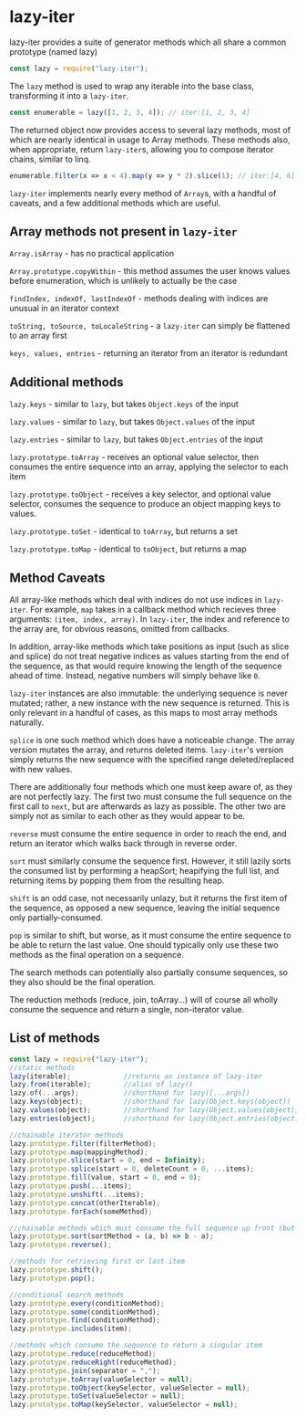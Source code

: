 # lazy-iter

lazy-iter provides a suite of generator methods which all share a
common prototype (named lazy)

```javascript
const lazy = require("lazy-iter");
```

The `lazy` method is used to wrap any iterable into the base class, transforming
it into a `lazy-iter`.

```javascript
const enumerable = lazy([1, 2, 3, 4]); // iter:[1, 2, 3, 4]
```

The returned object now provides access to several lazy methods, most of which are
nearly identical in usage to Array methods. These methods also, when appropriate,
return `lazy-iter`s, allowing you to compose iterator chains, similar to linq.

```javascript
enumerable.filter(x => x < 4).map(y => y * 2).slice(1); // iter:[4, 6]
```

`lazy-iter` implements nearly every method of `Array`s, with a handful of caveats,
and a few additional methods which are useful.

## Array methods not present in `lazy-iter`
`Array.isArray` - has no practical application

`Array.prototype.copyWithin` - this method assumes the user knows values before
enumeration, which is unlikely to actually be the case

`findIndex, indexOf, lastIndexOf` - methods dealing with indices are unusual in an
iterator context

`toString, toSource, toLocaleString` - a `lazy-iter` can simply be flattened to an array first

`keys, values, entries` - returning an iterator from an iterator is redundant

## Additional methods
`lazy.keys` - similar to `lazy`, but takes `Object.keys` of the input

`lazy.values` - similar to `lazy`, but takes `Object.values` of the input

`lazy.entries` - similar to `lazy`, but takes `Object.entries` of the input

`lazy.prototype.toArray` - receives an optional value selector, then consumes
the entire sequence into an array, applying the selector to each item

`lazy.prototype.toObject` - receives a key selector, and optional value selector,
consumes the sequence to produce an object mapping keys to values.

`lazy.prototype.toSet` - identical to `toArray`, but returns a set

`lazy.prototype.toMap` - identical to `toObject`, but returns a map

## Method Caveats

All array-like methods which deal with indices do not use indices in `lazy-iter`.
For example, `map` takes in a callback method which recieves three arguments:
`(item, index, array)`. In `lazy-iter`, the index and reference to the array are,
for obvious reasons, omitted from callbacks.

In addition, array-like methods which take positions as input (such as slice and
splice) do not treat negative indices as values starting from the end of the
sequence, as that would require knowing the length of the sequence ahead of time.
Instead, negative numbers will simply behave like `0`.

`lazy-iter` instances are also immutable: the underlying sequence is never mutated;
rather, a new instance with the new sequence is returned. This is only relevant in
a handful of cases, as this maps to most array methods naturally.

`splice` is one such method which does have a noticeable change. The array version
mutates the array, and returns deleted items. `lazy-iter`'s version simply
returns the new sequence with the specified range deleted/replaced with new values.

There are additionally four methods which one must keep aware of, as they are not perfectly lazy.
The first two must consume the full sequence on the first call to `next`, but are
afterwards as lazy as possible. The other two are simply not as similar to each
other as they would appear to be.

`reverse` must consume the entire sequence in order to reach the end, and return
an iterator which walks back through in reverse order.

`sort` must similarly consume the sequence first. However, it still lazily sorts
the consumed list by performing a heapSort; heapifying the full list, and 
returning items by popping them from the resulting heap.

`shift` is an odd case, not necessarily unlazy, but it returns the first item
of the sequence, as opposed a new sequence, leaving the initial sequence only
partially-consumed.

`pop` is similar to shift, but worse, as it must consume the entire sequence to
be able to return the last value. One should typically only use these two methods
as the final operation on a sequence.

The search methods can potentially also partially consume sequences, so they also
should be the final operation. 

The reduction methods (reduce, join, toArray...) will of course all wholly consume
the sequence and return a single, non-iterator value.

## List of methods
```javascript
const lazy = require("lazy-iter");
//static methods
lazy(iterable);             //returns an instance of lazy-iter
lazy.from(iterable);        //alias of lazy()
lazy.of(...args);           //shorthand for lazy([...args])
lazy.keys(object);          //shorthand for lazy(Object.keys(object))
lazy.values(object);        //shorthand for lazy(Object.values(object))
lazy.entries(object);       //shorthand for lazy(Object.entries(object))

//chainable iterator methods
lazy.prototype.filter(filterMethod);
lazy.prototype.map(mappingMethod);
lazy.prototype.slice(start = 0, end = Infinity);
lazy.prototype.splice(start = 0, deleteCount = 0, ...items);
lazy.prototype.fill(value, start = 0, end = 0);
lazy.prototype.push(...items);
lazy.prototype.unshift(...items);
lazy.prototype.concat(otherIterable);
lazy.prototype.forEach(someMethod);

//chainable methods which must consume the full sequence up front (but are still lazy)
lazy.prototype.sort(sortMethod = (a, b) => b - a);
lazy.prototype.reverse();

//methods for retrieving first or last item
lazy.prototype.shift();
lazy.prototype.pop();

//conditional search methods
lazy.prototype.every(conditionMethod);
lazy.prototype.some(conditionMethod);
lazy.prototype.find(conditionMethod);
lazy.prototype.includes(item);

//methods which consume the sequence to return a singular item
lazy.prototype.reduce(reduceMethod);
lazy.prototype.reduceRight(reduceMethod);
lazy.prototype.join(separator = ",");
lazy.prototype.toArray(valueSelector = null);
lazy.prototype.toObject(keySelector, valueSelector = null);
lazy.prototype.toSet(valueSelector = null);
lazy.prototype.toMap(keySelector, valueSelector = null);
```
